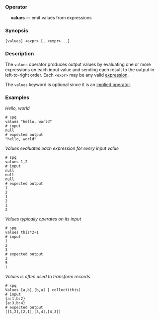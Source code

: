 ### Operator

&emsp; **values** &mdash; emit values from expressions

### Synopsis

```
[values] <expr> [, <expr>...]
```
### Description

The `values` operator produces output values by evaluating one or more
expressions on each input value and sending each result to the output
in left-to-right order.  Each `<expr>` may be any valid
[expression](../expressions.md).

The `values` keyword is optional since it is an
[implied operator](../pipeline-model.md#implied-operators).

### Examples

_Hello, world_
```mdtest-spq
# spq
values "hello, world"
# input
null
# expected output
"hello, world"
```

_Values evaluates each expression for every input value_
```mdtest-spq
# spq
values 1,2
# input
null
null
null
# expected output
1
2
1
2
1
2
```

_Values typically operates on its input_
```mdtest-spq
# spq
values this*2+1
# input
1
2
3
# expected output
3
5
7
```

_Values is often used to transform records_
```mdtest-spq
# spq
Values [a,b],[b,a] | collect(this)
# input
{a:1,b:2}
{a:3,b:4}
# expected output
[[1,2],[2,1],[3,4],[4,3]]
```
